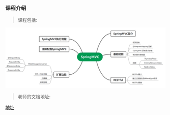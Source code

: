 ### 课程介绍

> 课程包括:

![image-20221219210603913](./images/image-20221219210603913.png)

> 老师的文档地址:

[地址](https://mowangblog.github.io/SpringMVC-Demo/#/?id=spring-mvc-demo)